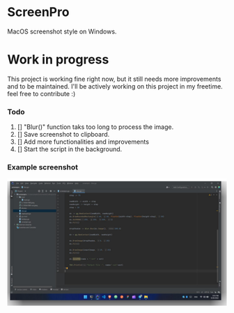 # ScreenPro

MacOS screenshot style on Windows.

# Work in progress
This project is working fine right now, but it still needs more improvements and to be maintained.
I'll be actively working on this project in my freetime. feel free to contribute :)

### Todo

1. [] "Blur()" function taks too long to process the image.
2. [] Save screenshot to clipboard.
3. [] Add more functionalities and improvements
4. [] Start the script in the background.

### Example screenshot
<img src="./screenshot.jpeg" />